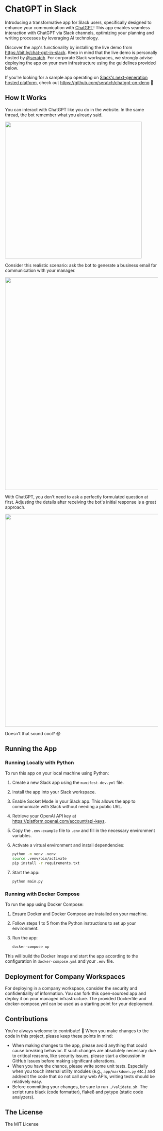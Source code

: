 # ChatGPT in Slack

Introducing a transformative app for Slack users, specifically designed to enhance your communication with [ChatGPT](https://openai.com/blog/chatgpt)!
This app enables seamless interaction with ChatGPT via Slack channels, optimizing your planning and writing processes by leveraging AI technology.

Discover the app's functionality by installing the live demo from https://bit.ly/chat-gpt-in-slack. 
Keep in mind that the live demo is personally hosted by [@seratch](https://github.com/seratch).
For corporate Slack workspaces, we strongly advise deploying the app on your own infrastructure using the guidelines provided below.

If you're looking for a sample app operating on [Slack's next-generation hosted platform](https://api.slack.com/future), check out https://github.com/seratch/chatgpt-on-deno 🙌

## How It Works

You can interact with ChatGPT like you do in the website. In the same thread, the bot remember what you already said.

<img src="https://user-images.githubusercontent.com/19658/222405498-867f5002-c8ba-4dc9-bd86-fddc5192070c.gif" width=450 />

Consider this realistic scenario: ask the bot to generate a business email for communication with your manager.

<img width="700" src="https://user-images.githubusercontent.com/19658/222609940-eb581361-eeea-441a-a300-96ecdbc23d0b.png">

With ChatGPT, you don't need to ask a perfectly formulated question at first. Adjusting the details after receiving the bot's initial response is a great approach.

<img width="700" src="https://user-images.githubusercontent.com/19658/222609947-b99ace0d-4c90-4265-940d-3fc373429b80.png">

Doesn't that sound cool? 😎

## Running the App

### Running Locally with Python

To run this app on your local machine using Python:

1. Create a new Slack app using the `manifest-dev.yml` file.
2. Install the app into your Slack workspace.
3. Enable Socket Mode in your Slack app. This allows the app to communicate with Slack without needing a public URL.
4. Retrieve your OpenAI API key at https://platform.openai.com/account/api-keys.
5. Copy the `.env-example` file to `.env` and fill in the necessary environment variables.
6. Activate a virtual environment and install dependencies:

   ```bash
   python -m venv .venv
   source .venv/bin/activate
   pip install -r requirements.txt
   ```

7. Start the app:

   ```bash
   python main.py
   ```

### Running with Docker Compose

To run the app using Docker Compose:

1. Ensure Docker and Docker Compose are installed on your machine.
2. Follow steps 1 to 5 from the Python instructions to set up your environment.
3. Run the app:

   ```bash
   docker-compose up
   ```

This will build the Docker image and start the app according to the configuration in `docker-compose.yml` and your `.env` file.


## Deployment for Company Workspaces
For deploying in a company workspace, consider the security and confidentiality of information. You can fork this open-sourced app and deploy it on your managed infrastructure. The provided Dockerfile and docker-compose.yml can be used as a starting point for your deployment.


## Contributions

You're always welcome to contribute! :raised_hands:
When you make changes to the code in this project, please keep these points in mind:
- When making changes to the app, please avoid anything that could cause breaking behavior. If such changes are absolutely necessary due to critical reasons, like security issues, please start a discussion in GitHub Issues before making significant alterations.
- When you have the chance, please write some unit tests. Especially when you touch internal utility modules (e.g., `app/markdown.py` etc.) and add/edit the code that do not call any web APIs, writing tests should be relatively easy.
- Before committing your changes, be sure to run `./validate.sh`. The script runs black (code formatter), flake8 and pytype (static code analyzers).

## The License

The MIT License
